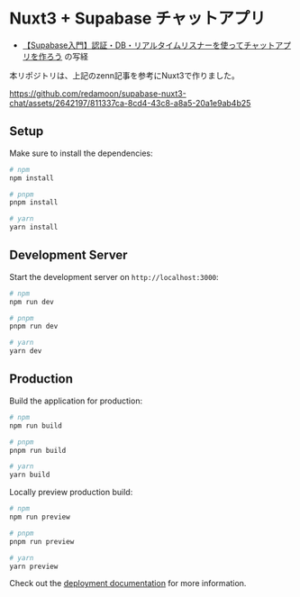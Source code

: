 # Nuxt3 + Supabase チャットアプリ

- [【Supabase入門】認証・DB・リアルタイムリスナーを使ってチャットアプリを作ろう](https://zenn.dev/chot/articles/ddd2844ad3ae61#%E3%83%81%E3%83%A3%E3%83%83%E3%83%88%E3%82%A2%E3%83%97%E3%83%AA%E3%81%AE%E5%AE%9F%E8%A3%85) の写経

本リポジトリは、上記のzenn記事を参考にNuxt3で作りました。

https://github.com/redamoon/supabase-nuxt3-chat/assets/2642197/811337ca-8cd4-43c8-a8a5-20a1e9ab4b25

## Setup

Make sure to install the dependencies:

```bash
# npm
npm install

# pnpm
pnpm install

# yarn
yarn install
```

## Development Server

Start the development server on `http://localhost:3000`:

```bash
# npm
npm run dev

# pnpm
pnpm run dev

# yarn
yarn dev
```

## Production

Build the application for production:

```bash
# npm
npm run build

# pnpm
pnpm run build

# yarn
yarn build
```

Locally preview production build:

```bash
# npm
npm run preview

# pnpm
pnpm run preview

# yarn
yarn preview
```

Check out the [deployment documentation](https://nuxt.com/docs/getting-started/deployment) for more information.
